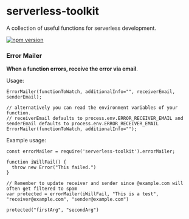# serverless-toolkit

A collection of useful functions for serverless development.

[![npm version](https://badge.fury.io/js/serverless-toolkit.svg)](https://badge.fury.io/js/serverless-toolkit)

### Error Mailer

**When a function errors, receive the error via email**.

Usage:
```
ErrorMailer(functionToWatch, additionalInfo="", receiverEmail, senderEmail);

// alternatively you can read the environment variables of your function.
// receiverEmail defaults to process.env.ERROR_RECEIVER_EMAIL and senderEmail defaults to process.env.ERROR_RECEIVER_EMAIL
ErrorMailer(functionToWatch, additionalInfo="");
```

Example usage:
```
const errorMailer = require('serverless-toolkit').errorMailer;

function iWillFail() {
  throw new Error("This failed.")
}

// Remember to update receiver and sender since @example.com will often get filtered to spam
var protected = errorMailer(iWillFail, "This is a test", "receiver@example.com", "sender@example.com")

protected("firstArg", "secondArg")
```

